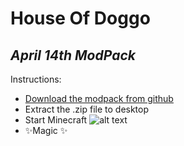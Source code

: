 # House Of Doggo
## _April 14th ModPack_

Instructions:

- [Download the modpack from github](https://github.com/THEMrBox/HouseOfDogoModPack/archive/refs/heads/main.zip)
- Extract the .zip file to desktop
- Start Minecraft ![alt text](https://imgur.com/a/7btcW9v.png)
- ✨Magic ✨
